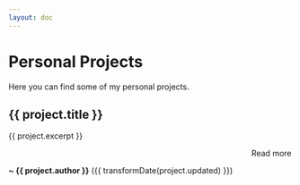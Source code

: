 ```yaml
---
layout: doc
---
```


# Personal Projects

Here you can find some of my personal projects.

<div v-for="project in projects">

  <h2><a :href="`${constants.baseUrl}/${project.path}`">{{ project.title }}</a></h2>

{{ project.excerpt }}

  <p style="text-align: right"><a :href="`${constants.baseUrl}/${project.path}`">Read more</a></p>

**~ {{ project.author }}** ({{ transformDate(project.updated) }})

</div>

<script setup>
import data from '../../data.json'
import constants from '../../.vitepress/constants.js'

// sort projects
const projects = (data['projects'] || []).sort(
  (a, b) => new Date(b.updated) - new Date(a.updated)
)

const transformDate = (date) =>
  new Date(date).toLocaleDateString('en-US', {
    year: 'numeric',
    month: 'long',
    day: 'numeric'
  })
</script>
